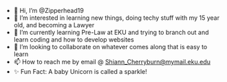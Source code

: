 - 👋 Hi, I’m @Zipperhead19
- 👀 I’m interested in learning new things, doing techy stuff with my 15 year old, and becoming a Lawyer 
- 🌱 I’m currently learning Pre-Law at EKU and trying to branch out and learn coding and how to develop websites
- 💞️ I’m looking to collaborate on whatever comes along that is easy to learn
- 📫 How to reach me by email @ Shiann_Cherryburn@mymail.eku.edu
- ✨ Fun Fact: A baby Unicorn is called a sparkle!

<!---
Zipperhead19/Zipperhead19 is a ✨ special ✨ repository because its `README.md` (this file) appears on your GitHub profile.
You can click the Preview link to take a look at your changes.
--->
